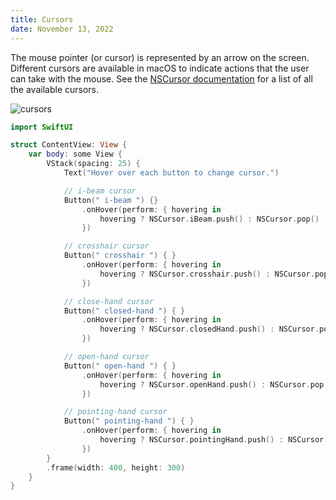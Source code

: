 ```yaml
---
title: Cursors
date: November 13, 2022
---
```


The mouse pointer (or cursor) is represented by an arrow on the screen. Different cursors are available in macOS to indicate actions that the user can take with the mouse. See the [NSCursor documentation](https://developer.apple.com/documentation/appkit/nscursor) for a list of all the available cursors.

<p><img src="../assets/images/swiftui-cursors.png" style="max-width:400px;" alt="cursors"></p>

```swift
import SwiftUI

struct ContentView: View {
    var body: some View {
        VStack(spacing: 25) {
            Text("Hover over each button to change cursor.")

            // i-beam cursor
            Button(" i-beam ") {}
                .onHover(perform: { hovering in
                    hovering ? NSCursor.iBeam.push() : NSCursor.pop()
                })

            // crosshair cursor
            Button(" crosshair ") { }
                .onHover(perform: { hovering in
                    hovering ? NSCursor.crosshair.push() : NSCursor.pop()
                })

            // close-hand cursor
            Button(" closed-hand ") { }
                .onHover(perform: { hovering in
                    hovering ? NSCursor.closedHand.push() : NSCursor.pop()
                })

            // open-hand cursor
            Button(" open-hand ") { }
                .onHover(perform: { hovering in
                    hovering ? NSCursor.openHand.push() : NSCursor.pop()
                })

            // pointing-hand cursor
            Button(" pointing-hand ") { }
                .onHover(perform: { hovering in
                    hovering ? NSCursor.pointingHand.push() : NSCursor.pop()
                })
        }
        .frame(width: 400, height: 300)
    }
}
```
